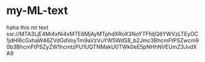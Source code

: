 # my-ML-text
haha this mt text
ssr://MTA3LjE4Mi4xNi4xMTE6MjAyMTphdXRoX3NoYTFfdjQ6YWVzLTEyOC1jdHI6cGxhaW46ZVdGdVoyTm9aVzVuYW5WdS8_b2Jmc3BhcmFtPSZwcm90b3BhcmFtPSZyZW1hcmtzPU1UQTNMakU0TWk0eE5pNHhNVEUmZ3JvdXA9
